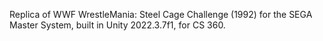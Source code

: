 Replica of WWF WrestleMania: Steel Cage Challenge (1992) for the SEGA Master System, built in Unity 2022.3.7f1, for CS 360.
